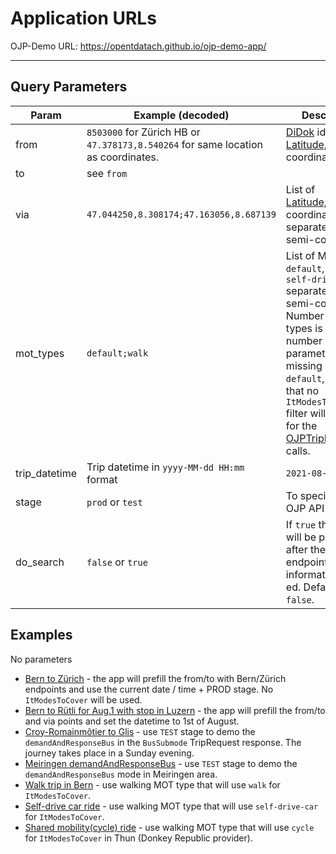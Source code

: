 # Application URLs

OJP-Demo URL: https://opentdatach.github.io/ojp-demo-app/

---- 

## Query Parameters

| Param  | Example (decoded) | Description |
|--|--|--|
|from| `8503000` for Zürich HB or `47.378173,8.540264` for same location as coordinates.|[DiDok](https://opentransportdata.swiss/de/dataset/didok) id or [Latitude,Longitude](https://developers.google.com/maps/documentation/javascript/reference/coordinates) coordinates. |
|to|see `from`| |
|via| `47.044250,8.308174;47.163056,8.687139` | List of [Latitude,Longitude](https://developers.google.com/maps/documentation/javascript/reference/coordinates) coordinates separated by semi-colon `;`. |
|mot_types | `default;walk` | List of MOT types: `default`, `walk`, `self-drive-car` separated by semi-colon `;`. Number of MOT types is equal with number of via parameters + 1 . If missing it will use `default`, meaning that no `ItModesToCover` filter will be used for the [OJPTripRequest](https://opentransportdata.swiss/de/cookbook/ojptriprequest/) calls. |
|trip_datetime| Trip datetime in `yyyy-MM-dd HH:mm` format | `2021-08-01 10:00` |
|stage| `prod` or `test` | To specify the OJP API backend. |
|do_search| `false` or `true` | If `true` the search will be performed after the endpoints information is init-ed. Default is `false`. |

## Examples

No parameters 

- [Bern to Zürich](https://opentdatach.github.io/ojp-demo-app/) - the app will prefill the from/to with Bern/Zürich endpoints and use the current date / time + PROD stage. No `ItModesToCover` will be used.
- [Bern to Rütli for Aug.1 with stop in Luzern](https://opentdatach.github.io/ojp-demo-app/?from=46.941621%2C7.462849&to=8508471&via=47.050180%2C8.310180&mot_types=default%3Bdefault&trip_datetime=2021-08-01+10%3A00&stage=prod) - the app will prefill the from/to and via points and set the datetime to 1st of August.
- [Croy-Romainmôtier to Glis](https://opentdatach.github.io/ojp-demo-app/?from=46.673066%2C6.462309&to=46.311076%2C7.977560&mot_types=default&trip_datetime=2021-07-25+17%3A45&stage=test) - use `TEST` stage to demo the `demandAndResponseBus` in the `BusSubmode` TripRequest response. The journey takes place in a Sunday evening.
- [Meiringen demandAndResponseBus](https://opentdatach.github.io/ojp-demo-app/?from=46.691000%2C8.223430&to=46.726650%2C8.222980&stage=test) - use `TEST` stage to demo the `demandAndResponseBus` mode in Meiringen area.
- [Walk trip in Bern](https://opentdatach.github.io/ojp-demo-app/?from=46.933946%2C7.440027&to=46.947515%2C7.466062&via=46.936732%2C7.447386&mot_types=walk%3Bdefault&trip_datetime=2021-07-06+10%3A00&stage=test) - use walking MOT type that will use `walk` for `ItModesToCover`.
- [Self-drive car ride](https://opentdatach.github.io/ojp-demo-app/?from=46.882350%2C7.470718&to=46.964427%2C7.432219&via=46.948819%2C7.439128&mot_types=self-drive-car%3Bdefault&trip_datetime=2021-07-06+10%3A00&stage=test) - use walking MOT type that will use `self-drive-car` for `ItModesToCover`.
- [Shared mobility(cycle) ride](https://opentdatach.github.io/ojp-demo-app/?from=46.743506%2C7.590045&to=46.745899%2C7.637482&via=46.743386%2C7.595724&mot_types=walk%3Bshared-mobility&trip_datetime=2021-07-06+10%3A00&stage=test) - use walking MOT type that will use `cycle` for `ItModesToCover` in Thun (Donkey Republic provider).
